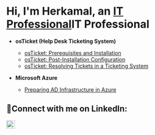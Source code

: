 <h1>Hi, I'm Herkamal, an <a href="https://linkedin.com/in/herkamal-randhawa-23980a16a/">IT Professional</a>IT Professional</a></h1>

- <b>osTicket (Help Desk Ticketing System)</b>
  - [osTicket: Prerequisites and Installation](https://github.com/Herkamal/osticket-prereqs)
  - [osTicket: Post-Installation Configuration](https://github.com/Herkamal/post-install-config)
  - [osTicket: Resolving Tickets in a Ticketing System](https://github.com/Herkamal/Ticket-Lifecycle)
 
- <b>Microsoft Azure</b>
  - [Preparing AD Infrastructure in Azure](https://github.com/Herkamal/Install-AD)


<h2>🤳Connect with me on LinkedIn:</h2>

[<img align="left" alt="Herkamal | LinkedIn" width="22px" src="https://cdn.jsdelivr.net/npm/simple-icons@v3/icons/linkedin.svg" />][linkedin]

[linkedin]: https://linkedin.com/in/herkamal-randhawa-23980a16a

